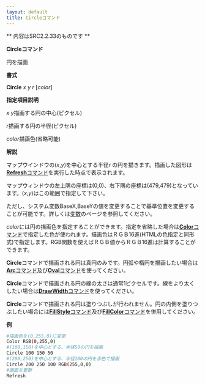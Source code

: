 ```yaml
---
layout: default
title: Circleコマンド
---
```

** 内容はSRC2.2.33のものです **

**Circleコマンド**

円を描画

**書式**

**Circle** *x y r* [*color*]

**指定項目説明**

*x y*描画する円の中心(ピクセル)

*r*描画する円の半径(ピクセル)

*color*描画色(省略可能)

**解説**

マップウインドウの(*x*,*y*)を中心とする半径*r* の円を描きます。描画した図形は[**Refresh**コマンド](Refreshコマンド.md)を実行した時点で表示されます。

マップウィンドウの左上隅の座標は(0,0)、右下隅の座標は(479,479)となっています。(*x*,*y*)はこの範囲で指定して下さい。

ただし、システム変数BaseX,BaseYの値を変更することで基準位置を変更することが可能です。詳しくは[変数](変数.md)のページを参照してください。

*color*には円の描画色を指定することができます。指定を省略した場合は[**Color**コマンド](Colorコマンド.md)で指定した色が使われます。描画色はＲＧＢ16進(HTMLの色指定と同形式)で指定します。RGB関数を使えばＲＧＢ値からＲＧＢ16進は計算することができます。

**Circle**コマンドで描画される円は真円のみです。円弧や楕円を描画したい場合は[**Arc**コマンド](Arcコマンド.md)及び[**Oval**コマンド](Ovalコマンド.md)を使ってください。

**Circle**コマンドで描画される円の線の太さは通常1ピクセルです。線をより太くしたい場合は[**DrawWidth**コマンド](DrawWidthコマンド.md)を使ってください。

**Circle**コマンドで描画される円は塗りつぶしが行われません。円の内側を塗りつぶしたい場合には[**FillStyle**コマンド](FillStyleコマンド.md)及び[**FillColor**コマンド](FillColorコマンド.md)を併用してください。

**例**
```sh
#描画色を(0,255,0)に変更
Color RGB(0,255,0)
#(100,150)を中心とする、半径50の円を描画
Circle 100 150 50
#(200,250)を中心とする、半径100の円を赤色で描画
Circle 200 250 100 RGB(255,0,0)
#画面を更新
Refresh
```

